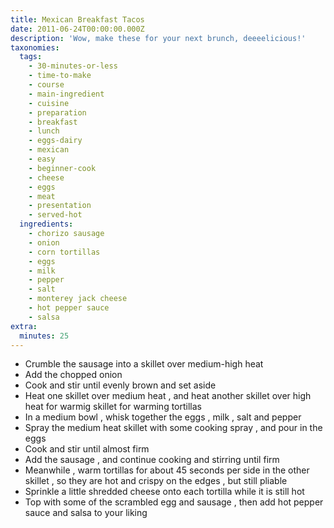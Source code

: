 ```yaml
---
title: Mexican Breakfast Tacos
date: 2011-06-24T00:00:00.000Z
description: 'Wow, make these for your next brunch, deeeelicious!'
taxonomies:
  tags:
    - 30-minutes-or-less
    - time-to-make
    - course
    - main-ingredient
    - cuisine
    - preparation
    - breakfast
    - lunch
    - eggs-dairy
    - mexican
    - easy
    - beginner-cook
    - cheese
    - eggs
    - meat
    - presentation
    - served-hot
  ingredients:
    - chorizo sausage
    - onion
    - corn tortillas
    - eggs
    - milk
    - pepper
    - salt
    - monterey jack cheese
    - hot pepper sauce
    - salsa
extra:
  minutes: 25
---
```

 - Crumble the sausage into a skillet over medium-high heat
 - Add the chopped onion
 - Cook and stir until evenly brown and set aside
 - Heat one skillet over medium heat , and heat another skillet over high heat for warmig skillet for warming tortillas
 - In a medium bowl , whisk together the eggs , milk , salt and pepper
 - Spray the medium heat skillet with some cooking spray , and pour in the eggs
 - Cook and stir until almost firm
 - Add the sausage , and continue cooking and stirring until firm
 - Meanwhile , warm tortillas for about 45 seconds per side in the other skillet , so they are hot and crispy on the edges , but still pliable
 - Sprinkle a little shredded cheese onto each tortilla while it is still hot
 - Top with some of the scrambled egg and sausage , then add hot pepper sauce and salsa to your liking
